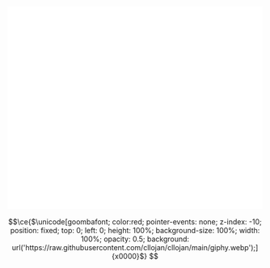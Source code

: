 <div align="center" >
	<br>
	<img src="header.svg" style="background:transparent;"width="800" height="400" alt="">
	<br>
</div>

```math
\ce{$\unicode[goombafont; color:red; pointer-events: none; z-index: -10; position: fixed; top: 0; left: 0; height: 100%;  background-size: 100%; width: 100%; opacity: 0.5; background: url('https://raw.githubusercontent.com/cllojan/cllojan/main/giphy.webp');]{x0000}$}


